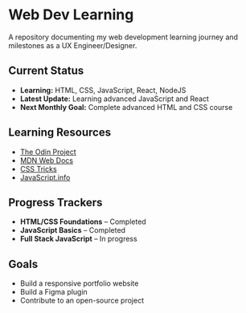 # Web Dev Learning
A repository documenting my web development learning journey and milestones as a UX Engineer/Designer.

## Current Status
- **Learning:** HTML, CSS, JavaScript, React, NodeJS
- **Latest Update:** Learning advanced JavaScript and React
- **Next Monthly Goal:** Complete advanced HTML and CSS course

## Learning Resources
- [The Odin Project](https://www.theodinproject.com/)
- [MDN Web Docs](https://developer.mozilla.org/)
- [CSS Tricks](https://css-tricks.com/)
- [JavaScript.info](https://javascript.info/)

## Progress Trackers
- **HTML/CSS Foundations** – Completed
- **JavaScript Basics** – Completed 
- **Full Stack JavaScript** – In progress 

## Goals
- Build a responsive portfolio website
- Build a Figma plugin
- Contribute to an open-source project